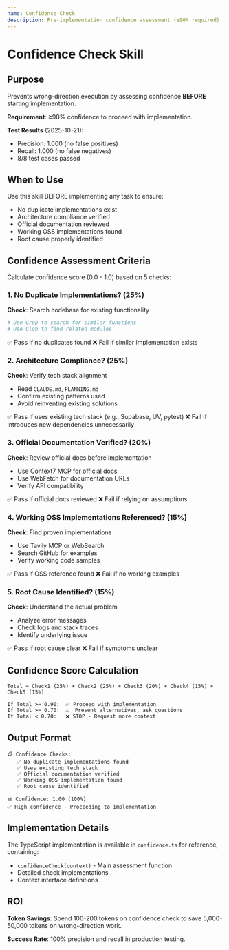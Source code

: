 ```yaml
---
name: Confidence Check
description: Pre-implementation confidence assessment (≥90% required). Use before starting any implementation to verify readiness with duplicate check, architecture compliance, official docs verification, OSS references, and root cause identification.
---
```


# Confidence Check Skill

## Purpose

Prevents wrong-direction execution by assessing confidence **BEFORE** starting implementation.

**Requirement**: ≥90% confidence to proceed with implementation.

**Test Results** (2025-10-21):
- Precision: 1.000 (no false positives)
- Recall: 1.000 (no false negatives)
- 8/8 test cases passed

## When to Use

Use this skill BEFORE implementing any task to ensure:
- No duplicate implementations exist
- Architecture compliance verified
- Official documentation reviewed
- Working OSS implementations found
- Root cause properly identified

## Confidence Assessment Criteria

Calculate confidence score (0.0 - 1.0) based on 5 checks:

### 1. No Duplicate Implementations? (25%)

**Check**: Search codebase for existing functionality

```bash
# Use Grep to search for similar functions
# Use Glob to find related modules
```

✅ Pass if no duplicates found
❌ Fail if similar implementation exists

### 2. Architecture Compliance? (25%)

**Check**: Verify tech stack alignment

- Read `CLAUDE.md`, `PLANNING.md`
- Confirm existing patterns used
- Avoid reinventing existing solutions

✅ Pass if uses existing tech stack (e.g., Supabase, UV, pytest)
❌ Fail if introduces new dependencies unnecessarily

### 3. Official Documentation Verified? (20%)

**Check**: Review official docs before implementation

- Use Context7 MCP for official docs
- Use WebFetch for documentation URLs
- Verify API compatibility

✅ Pass if official docs reviewed
❌ Fail if relying on assumptions

### 4. Working OSS Implementations Referenced? (15%)

**Check**: Find proven implementations

- Use Tavily MCP or WebSearch
- Search GitHub for examples
- Verify working code samples

✅ Pass if OSS reference found
❌ Fail if no working examples

### 5. Root Cause Identified? (15%)

**Check**: Understand the actual problem

- Analyze error messages
- Check logs and stack traces
- Identify underlying issue

✅ Pass if root cause clear
❌ Fail if symptoms unclear

## Confidence Score Calculation

```
Total = Check1 (25%) + Check2 (25%) + Check3 (20%) + Check4 (15%) + Check5 (15%)

If Total >= 0.90:  ✅ Proceed with implementation
If Total >= 0.70:  ⚠️  Present alternatives, ask questions
If Total < 0.70:   ❌ STOP - Request more context
```

## Output Format

```
📋 Confidence Checks:
   ✅ No duplicate implementations found
   ✅ Uses existing tech stack
   ✅ Official documentation verified
   ✅ Working OSS implementation found
   ✅ Root cause identified

📊 Confidence: 1.00 (100%)
✅ High confidence - Proceeding to implementation
```

## Implementation Details

The TypeScript implementation is available in `confidence.ts` for reference, containing:

- `confidenceCheck(context)` - Main assessment function
- Detailed check implementations
- Context interface definitions

## ROI

**Token Savings**: Spend 100-200 tokens on confidence check to save 5,000-50,000 tokens on wrong-direction work.

**Success Rate**: 100% precision and recall in production testing.
